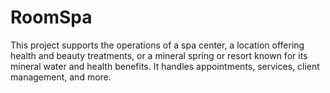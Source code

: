 # RoomSpa
This project supports the operations of a spa center, a location offering health and beauty treatments, or a mineral spring or resort known for its mineral water and health benefits. It handles appointments, services, client management, and more.
